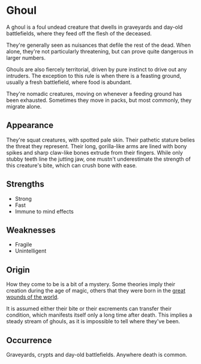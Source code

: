 # Ghoul
A ghoul is a foul undead creature that dwells in graveyards and day-old battlefields, where they feed off the flesh of the deceased. 

They're generally seen as nuisances that defile the rest of the dead. When alone, they're not particularly threatening, but can prove quite dangerous in larger numbers. 

Ghouls are also fiercely territorial, driven by pure instinct to drive out any intruders. The exception to this rule is when there is a feasting ground, usually a fresh battlefield, where food is abundant. 

They're nomadic creatures, moving on whenever a feeding ground has been exhausted. Sometimes they move in packs, but most commonly, they migrate alone. 

## Appearance
They're squat creatures, with spotted pale skin. Their pathetic stature belies the threat they represent. Their long, gorilla-like arms are lined with bony spikes and sharp claw-like bones extrude from their fingers. While only stubby teeth line the jutting jaw, one mustn't underestimate the strength of this creature's bite, which can crush bone with ease. 

## Strengths
* Strong
* Fast
* Immune to mind effects

## Weaknesses
* Fragile
* Unintelligent

## Origin
How they come to be is a bit of a mystery. Some theories imply their creation during the age of magic, others that they were born in the [great wounds of the world](../../world/great-wounds). 

It is assumed either their bite or their excrements can transfer their condition, which manifests itself only a long time after death. This implies a steady stream of ghouls, as it is impossible to tell where they've been. 

## Occurrence
Graveyards, crypts and day-old battlefields. Anywhere death is common. 